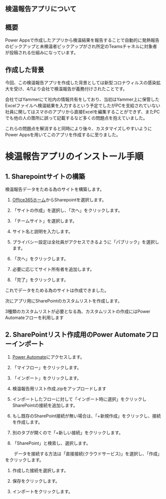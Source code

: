 検温報告アプリについて
---
## 概要
Power Appsで作成したアプリから検温結果を報告することで自動的に発熱報告のピックアップと未検温者ピックアップがされ所定のTeamsチャネルに対象者が投稿される仕組みになっています。

## 作成した背景
今回、この検温報告アプリを作成した背景としては新型コロナウィルスの感染拡大を受け、4/1より会社で検温報告が義務付けされたことです。

会社ではYammerにて社内の情報共有をしており、当初はYammer上に保管したExcelファイルへ検温結果を入力するという予定でしたがPCを支給されていない社員に関してはスマホのアプリから直接Excelを編集することができず、またPCでも他の人の箇所に誤って記載するなど多くの問題点を抱えていました。

これらの問題点を解消すると同時により後々、カスタマイズしやすいようにPower Appsを用いてこのアプリを作成するに至りました。

# 検温報告アプリのインストール手順
## 1. Sharepointサイトの構築

検温報告データをためる為のサイトを構築します。

1. [Office365ホーム](https://www.office.com/)からSharepointを選択します。

1. 「サイトの作成」を選択し、「次へ」をクリックします。

1. 「チームサイト」を選択します。

1. サイト名と説明を入力します。

1. プライバシー設定は全社員がアクセスできるように「パブリック」を選択します。

1. 「次へ」をクリックします。

1. 必要に応じてサイト所有者を追加します。

1. 「完了」をクリックします。

これでデータをためる為のサイトは作成できました。

次にアプリ用にSharePointのカスタムリストを作成します。

3種類のカスタムリストが必要となる為、カスタムリストの作成にはPower Automateフローを利用します

## 2. SharePointリスト作成用のPower Automateフローインポート

1. [Power Automate](https://flow.microsoft.com/)にアクセスします。

1. 「マイフロー」をクリックします。

1. 「インポート」をクリックします。

1. 検温報告用リスト作成.zipをアップロードします

1. インポートしたフローに対して「インポート時に選択」をクリックしSharePointの接続を追加します。

1. もし既存のSharePoint接続が無い場合は、「+新規作成」をクリックし、接続を作成します。

1. 別のタブが開くので「+新しい接続」をクリックします。

1. 「SharePoint」と検索し、選択します。
 
　　データを接続する方法は「直接接続(クラウドサービス)」を選択し、「作成」をクリックします。

1. 作成した接続を選択します。

1. 保存をクリックします。

1. インポートをクリックします。

